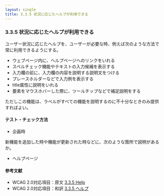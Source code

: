 ```yaml
---
layout: single
title: 3.3.5 状況に応じたヘルプが利用できる
---
```


### 3.3.5 状況に応じたヘルプが利用できる

ユーザー状況に応じたヘルプを、ユーザーが必要な時、例えば次のような方法で常に利用できるようにする。

- ウェブページ内に、ヘルプページへのリンクをいれる
- スペルチェック機能やテキストの入力候補を表示する
- 入力欄の前に、入力欄の内容を説明する説明文をつける
- プレースホルダーなどで入力例を表示する
- title属性に説明をいれる
- 要素をマウスホバーした際に、ツールチップなどで補足説明をする

ただしこの機能は、ラベルがすべての機能を説明するのに不十分なときのみ提供すればよい。

#### テスト・チェック方法

- 企画時

新機能を追加した時や機能が更新された時などに、次のような箇所で説明があるか。

- ヘルプページ

#### 参考文献

- WCAG 2.0対応項目：原文 [3.3.5 Help](https://www.w3.org/TR/UNDERSTANDING-WCAG20/minimize-error-context-help.html)
- WCAG 2.0対応項目：和訳 [3.3.5 ヘルプ](https://waic.jp/docs/UNDERSTANDING-WCAG20/minimize-error-context-help.html)
